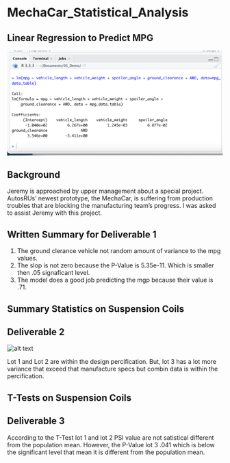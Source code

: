 # MechaCar_Statistical_Analysis
## Linear Regression to Predict MPG

![alt text](LR.png)

## Background
Jeremy is approached by upper management about a special project. AutosRUs’ newest prototype, the MechaCar, is suffering from production troubles that are blocking the manufacturing team’s progress. I was asked to assist Jeremy with this project.

## Written Summary for Deliverable 1
1. The ground clerance vehicle not random amount of variance to the mpg values.
2. The slop is not zero because the P-Value is 5.35e-11. Which is smaller then .05 signaficant level.
3. The model does a good job predicting the mgp because their value is .71.

## Summary Statistics on Suspension Coils
## Deliverable 2
![alt text](lot-total.png)

Lot 1 and Lot 2 are within the design percification. But, lot 3 has a lot more variance that exceed that manufacture specs but combin data is within the percification.

## T-Tests on Suspension Coils
## Deliverable 3
According to the T-Test lot 1 and lot 2 PSI value are not satistical different from the population mean. However, the P-Value lot 3 .041 which is below the significant level that mean it is different from the population mean.
